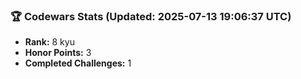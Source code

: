 ### 🏆 Codewars Stats (Updated: 2025-07-13 19:06:37 UTC)

- **Rank:** 8 kyu
- **Honor Points:** 3
- **Completed Challenges:** 1
